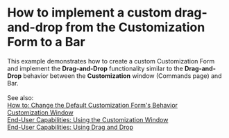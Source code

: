 # How to implement a custom drag-and-drop from the Customization Form to a Bar


<p>This example demonstrates how to create a custom Customization Form and implement the <strong>Drag-and-Drop</strong> functionality similar to the <strong>Drag-and-Drop</strong> behavior between the <strong>Customization</strong> window (Commands page) and Bar. <br /><br />See also:<a href="https://documentation.devexpress.com/WindowsForms/CustomDocument5403.aspx"><br />How to: Change the Default Customization Form's Behavior</a> <br /><a href="https://documentation.devexpress.com/WindowsForms/CustomDocument5355.aspx">Customization Window</a><a href="https://documentation.devexpress.com/WindowsForms/CustomDocument342.aspx"> <br />End-User Capabilities: Using the Customization Window</a> <br /><a href="https://documentation.devexpress.com/WindowsForms/CustomDocument341.aspx">End-User Capabilities: Using Drag and Drop</a> <br /><br /></p>

<br/>



